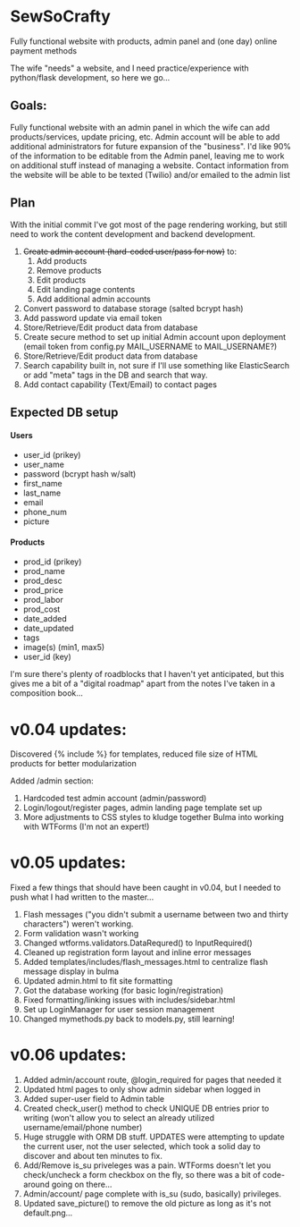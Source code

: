 # SewSoCrafty
Fully functional website with products, admin panel and (one day) online payment methods

The wife "needs" a website, and I need practice/experience with python/flask development, so here we go...

## Goals:
Fully functional website with an admin panel in which the wife can add products/services, update pricing, etc.
Admin account will be able to add additional administrators for future expansion of the "business".
I'd like 90% of the information to be editable from the Admin panel, leaving me to work on additional stuff instead of managing a website.
Contact information from the website will be able to be texted (Twilio) and/or emailed to the admin list

## Plan
With the initial commit I've got most of the page rendering working, but still need to work the content development and backend development.
1. ~~Create admin account (hard-coded user/pass for now)~~ to:
   1. Add products
   1. Remove products
   1. Edit products
   1. Edit landing page contents
   1. Add additional admin accounts
1. Convert password to database storage (salted bcrypt hash)
1. Add password update via email token
1. Store/Retrieve/Edit product data from database
1. Create secure method to set up initial Admin account upon deployment (email token from config.py MAIL_USERNAME to MAIL_USERNAME?)
1. Store/Retrieve/Edit product data from database
1. Search capability built in, not sure if I'll use something like ElasticSearch or add "meta" tags in the DB and search that way.
1. Add contact capability (Text/Email) to contact pages

## Expected DB setup
#### Users
* user_id (prikey)
* user_name
* password (bcrypt hash w/salt)
* first_name
* last_name
* email
* phone_num
* picture

#### Products
* prod_id (prikey)
* prod_name
* prod_desc
* prod_price
* prod_labor
* prod_cost
* date_added
* date_updated
* tags
* image(s) (min1, max5)
* user_id (key)

I'm sure there's plenty of roadblocks that I haven't yet anticipated, but this gives me a bit of a "digital roadmap" apart from the notes I've taken in a composition book...

# v0.04 updates:
Discovered {% include %} for templates, reduced file size of HTML products for better modularization

Added /admin section:
1. Hardcoded test admin account (admin/password)
1. Login/logout/register pages, admin landing page template set up
1. More adjustments to CSS styles to kludge together Bulma into working with WTForms (I'm not an expert!)

# v0.05 updates:
Fixed a few things that should have been caught in v0.04, but I needed to push what I had written to the master...
1. Flash messages ("you didn't submit a username between two and thirty characters") weren't working.
1. Form validation wasn't working
1. Changed wtforms.validators.DataRequred() to InputRequired()
1. Cleaned up registration form layout and inline error messages
1. Added templates/includes/flash_messages.html to centralize flash message display in bulma
1. Updated admin.html to fit site formatting
1. Got the database working (for basic login/registration)
1. Fixed formatting/linking issues with includes/sidebar.html
1. Set up LoginManager for user session management
1. Changed mymethods.py back to models.py, still learning!

# v0.06 updates:
1. Added admin/account route, @login_required for pages that needed it
1. Updated html pages to only show admin sidebar when logged in
1. Added super-user field to Admin table
1. Created check_user() method to check UNIQUE DB entries prior to writing (won't allow you to select an already utilized username/email/phone number)
1. Huge struggle with ORM DB stuff.  UPDATES were attempting to update the current user, not the user selected, which took a solid day to discover and about ten minutes to fix.
1. Add/Remove is_su priveleges was a pain. WTForms doesn't let you check/uncheck a form checkbox on the fly, so there was a bit of code-around going on there...
1. Admin/account/<username> page complete with is_su (sudo, basically) privileges.
1. Updated save_picture() to remove the old picture as long as it's not default.png...


